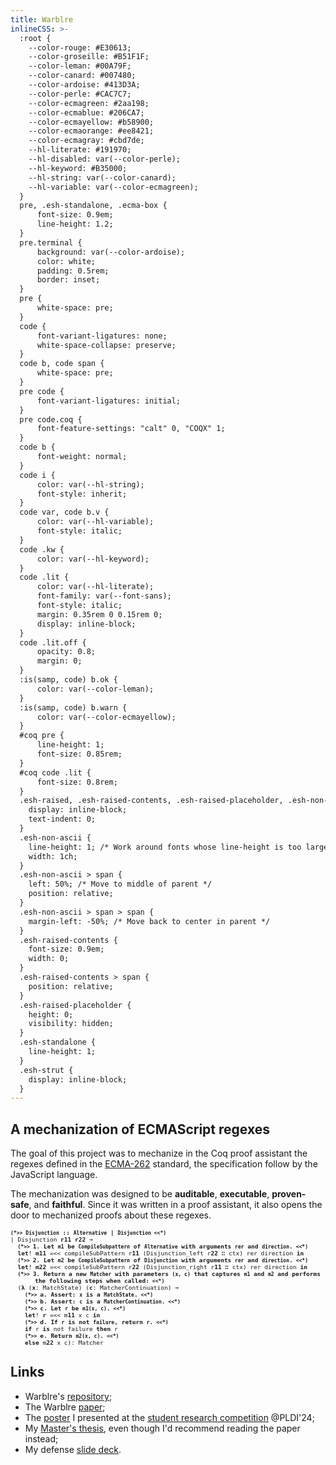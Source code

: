 ```yaml
---
title: Warblre
inlineCSS: >-
  :root {
    --color-rouge: #E30613;
    --color-groseille: #B51F1F;
    --color-leman: #00A79F;
    --color-canard: #007480;
    --color-ardoise: #413D3A;
    --color-perle: #CAC7C7;
    --color-ecmagreen: #2aa198;
    --color-ecmablue: #206CA7;
    --color-ecmayellow: #b58900;
    --color-ecmaorange: #ee8421;
    --color-ecmagray: #cbd7de;
    --hl-literate: #191970;
    --hl-disabled: var(--color-perle);
    --hl-keyword: #B35000;
    --hl-string: var(--color-canard);
    --hl-variable: var(--color-ecmagreen);
  }
  pre, .esh-standalone, .ecma-box {
      font-size: 0.9em;
      line-height: 1.2;
  }
  pre.terminal {
      background: var(--color-ardoise);
      color: white;
      padding: 0.5rem;
      border: inset;
  }
  pre {
      white-space: pre;
  }
  code {
      font-variant-ligatures: none;
      white-space-collapse: preserve;
  }
  code b, code span {
      white-space: pre;
  }
  pre code {
      font-variant-ligatures: initial;
  }
  pre code.coq {
      font-feature-settings: "calt" 0, "COQX" 1;
  }
  code b {
      font-weight: normal;
  }
  code i {
      color: var(--hl-string);
      font-style: inherit;
  }
  code var, code b.v {
      color: var(--hl-variable);
      font-style: italic;
  }
  code .kw {
      color: var(--hl-keyword);
  }
  code .lit {
      color: var(--hl-literate);
      font-family: var(--font-sans);
      font-style: italic;
      margin: 0.35rem 0 0.15rem 0;
      display: inline-block;
  }
  code .lit.off {
      opacity: 0.8;
      margin: 0;
  }
  :is(samp, code) b.ok {
      color: var(--color-leman);
  }
  :is(samp, code) b.warn {
      color: var(--color-ecmayellow);
  }
  #coq pre {
      line-height: 1;
      font-size: 0.85rem;
  }
  #coq code .lit {
      font-size: 0.8rem;
  }
  .esh-raised, .esh-raised-contents, .esh-raised-placeholder, .esh-non-ascii, .esh-non-ascii > span {
    display: inline-block;
    text-indent: 0;
  }
  .esh-non-ascii {
    line-height: 1; /* Work around fonts whose line-height is too large, such as Latin Modern Math */
    width: 1ch;
  }
  .esh-non-ascii > span {
    left: 50%; /* Move to middle of parent */
    position: relative;
  }
  .esh-non-ascii > span > span {
    margin-left: -50%; /* Move back to center in parent */
  }
  .esh-raised-contents {
    font-size: 0.9em;
    width: 0;
  }
  .esh-raised-contents > span {
    position: relative;
  }
  .esh-raised-placeholder {
    height: 0;
    visibility: hidden;
  }
  .esh-standalone {
    line-height: 1;
  }
  .esh-strut {
    display: inline-block;
  }
---
```


## A mechanization of ECMAScript regexes

The goal of this project was to mechanize in the Coq proof assistant the regexes
defined in the
[ECMA-262](https://ecma-international.org/publications-and-standards/standards/ecma-262/)
standard, the specification follow by the JavaScript language.

The mechanization was designed to be
**auditable**,
**executable**,
**proven-safe**,
and **faithful**.
Since it was written in a proof assistant, it also opens the door to mechanized
proofs about these regexes.


<pre class="esh-standalone" style="font-size:0.8em;">
<code class="coq"><b class="lit"><code>(*&gt;&gt; </code><code>Disjunction</code> :: <code>Alternative</code> | <code>Disjunction</code><code> &lt;&lt;*)</code></b>
| Disjunction <b class="v">r<b class="esh-raised"><b class="esh-raised-contents"><b style="bottom:-0.25em">1</b></b><b class="esh-raised-placeholder">1</b></b></b> <b class="v">r<b class="esh-raised"><b class="esh-raised-contents"><b style="bottom:-0.25em">2</b></b><b class="esh-raised-placeholder">2</b></b></b> <b class="esh-non-ascii"><b><b>⇒</b></b></b>
  <b class="lit"><code>(*&gt;&gt; </code>1. Let <code>m1</code> be <code>CompileSubpattern</code> of <code>Alternative</code> with arguments <code>rer</code> and <code>direction</code>.<code> &lt;&lt;*)</code></b>
  <b class="kw">let</b>! <b class="v">m<b class="esh-raised"><b class="esh-raised-contents"><b style="bottom:-0.25em">1</b></b><b class="esh-raised-placeholder">1</b></b></b> =&lt;&lt; compileSubPattern r<b class="esh-raised"><b class="esh-raised-contents"><b style="bottom:-0.25em">1</b></b><b class="esh-raised-placeholder">1</b></b> (Disjunction_left r<b class="esh-raised"><b class="esh-raised-contents"><b style="bottom:-0.25em">2</b></b><b class="esh-raised-placeholder">2</b></b> <b class="esh-non-ascii"><b><b>∷</b></b></b> ctx) rer direction <b class="kw">in</b>
  <b class="lit"><code>(*&gt;&gt; </code>2. Let <code>m2</code> be <code>CompileSubpattern</code> of <code>Disjunction</code> with arguments <code>rer</code> and <code>direction</code>.<code> &lt;&lt;*)</code></b>
  <b class="kw">let</b>! <b class="v">m<b class="esh-raised"><b class="esh-raised-contents"><b style="bottom:-0.25em">2</b></b><b class="esh-raised-placeholder">2</b></b></b> =&lt;&lt; compileSubPattern r<b class="esh-raised"><b class="esh-raised-contents"><b style="bottom:-0.25em">2</b></b><b class="esh-raised-placeholder">2</b></b> (Disjunction_right r<b class="esh-raised"><b class="esh-raised-contents"><b style="bottom:-0.25em">1</b></b><b class="esh-raised-placeholder">1</b></b> <b class="esh-non-ascii"><b><b>∷</b></b></b> ctx) rer direction <b class="kw">in</b>
  <b class="lit"><code>(*&gt;&gt; </code>3. Return a new <code>Matcher</code> with parameters <code>(x, c)</code> that captures <code>m1</code> and <code>m2</code> and performs
<code>        </code>the following steps when called:<code> &lt;&lt;*)</code></b>
  (<b class="kw esh-non-ascii"><b><b>λ</b></b></b> (<b class="v">x</b>: MatchState) (<b class="v">c</b>: MatcherContinuation) <b class="esh-non-ascii"><b><b>⇒</b></b></b>
    <b class="lit off"><code>(*&gt;&gt; </code>a. Assert: <code>x</code> is a <code>MatchState</code>.<code> &lt;&lt;*)</code></b>
    <b class="lit off"><code>(*&gt;&gt; </code>b. Assert: <code>c</code> is a <code>MatcherContinuation</code>.<code> &lt;&lt;*)</code></b>
    <b class="lit"><code>(*&gt;&gt; </code>c. Let <code>r</code> be <code>m1(x, c)</code>.<code> &lt;&lt;*)</code></b>
    <b class="kw">let</b>! <b class="v">r</b> =&lt;&lt; m<b class="esh-raised"><b class="esh-raised-contents"><b style="bottom:-0.25em">1</b></b><b class="esh-raised-placeholder">1</b></b> x c <b class="kw">in</b>
    <b class="lit"><code>(*&gt;&gt; </code>d. If <code>r</code> is not <code>failure</code>, return <code>r</code>.<code> &lt;&lt;*)</code></b>
    <b class="kw">if</b> r <b class="kw">is</b> not failure <b class="kw">then</b> r
    <b class="lit"><code>(*&gt;&gt; </code>e. Return <code>m2(x, c)</code>.<code> &lt;&lt;*)</code></b>
    <b class="kw">else</b> m<b class="esh-raised"><b class="esh-raised-contents"><b style="bottom:-0.25em">2</b></b><b class="esh-raised-placeholder">2</b></b> x c): Matcher</code>
</pre>

## Links

- Warblre's [repository](https://github.com/epfl-systemf/Warblre);
- The Warblre [paper](https://doi.org/10.1145/3674666);
- The [poster](https://systemf.epfl.ch/posters/2024-warblre/) I presented at the
  [student research competition](https://pldi24.sigplan.org/track/pldi-2024-src)
  @PLDI'24;
- My [Master's
  thesis](https://infoscience.epfl.ch/entities/publication/9b1d1db8-70ad-4735-b6a4-6eccafcaa161),
  even though I'd recommend reading the paper instead;
- My defense [slide deck](https://github.com/Ef55/Reports-and-presentations/blob/main/warblre/slides/build/presentation.pdf).
